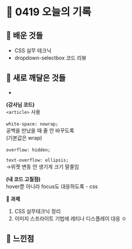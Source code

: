 # 🧸 0419 오늘의 기록
## 💙 배운 것들
* CSS 실무 테크닉
* dropdown-selectbox 코드 리뷰

## 💚 새로 깨달은 것들
* 
**(강사님 코드)**   
`<article>` 사용   
<br>
`white-space: nowrap;`   
공백을 만났을 때 줄 안 바꾸도록   
(기본값은 wrap)   
<br>
`overflow: hidden;`   

`text-overflow: ellipsis;`   
->위젯 변동 안 생기게 크기 말줄임   

**(내 코드 고칠점)**   
hover뿐 아니라 focus도 대응하도록 - css

**📍 과제**
1. CSS 실무테크닉 정리
2. 이미지 스프라이트 기법에 레티나 디스플레이 대응 ㅇ

## 💜 느낀점
